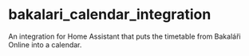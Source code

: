 # bakalari_calendar_integration
 An integration for Home Assistant that puts the timetable from Bakaláři Online into a calendar.
